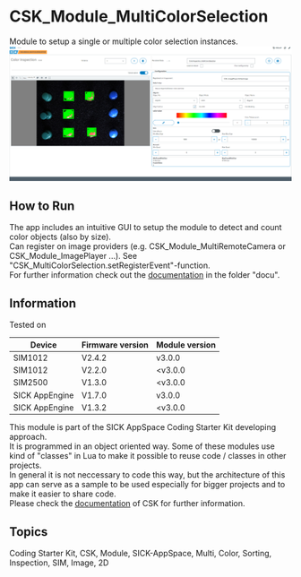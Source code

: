 # CSK_Module_MultiColorSelection

Module to setup a single or multiple color selection instances.  
![](./docu/media/UI_Screenshot.png)

## How to Run

The app includes an intuitive GUI to setup the module to detect and count color objects (also by size).  
Can register on image providers (e.g. CSK_Module_MultiRemoteCamera or CSK_Module_ImagePlayer ...). See "CSK_MultiColorSelection.setRegisterEvent"-function.  
For further information check out the [documentation](https://raw.githack.com/SICKAppSpaceCodingStarterKit/CSK_Module_MultiColorSelection/main/docu/CSK_Module_MultiColorSelection.html) in the folder "docu".

## Information

Tested on  

|Device|Firmware version|Module version|
|--|--|--|
|SIM1012|V2.4.2|v3.0.0|
|SIM1012|V2.2.0|<v3.0.0|
|SIM2500|V1.3.0|<v3.0.0|
|SICK AppEngine|V1.7.0|v3.0.0|
|SICK AppEngine|V1.3.2|<v3.0.0|

This module is part of the SICK AppSpace Coding Starter Kit developing approach.  
It is programmed in an object oriented way. Some of these modules use kind of "classes" in Lua to make it possible to reuse code / classes in other projects.  
In general it is not neccessary to code this way, but the architecture of this app can serve as a sample to be used especially for bigger projects and to make it easier to share code.  
Please check the [documentation](https://github.com/SICKAppSpaceCodingStarterKit/.github/blob/main/docu/SICKAppSpaceCodingStarterKit_Documentation.md) of CSK for further information.  

## Topics

Coding Starter Kit, CSK, Module, SICK-AppSpace, Multi, Color, Sorting, Inspection, SIM, Image, 2D
